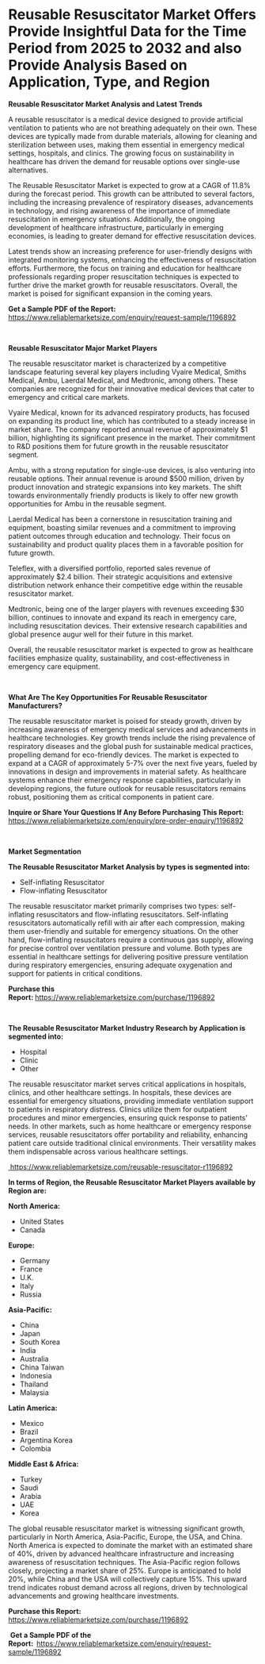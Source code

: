 <p><h1>Reusable Resuscitator Market Offers Provide Insightful Data for the Time Period from 2025 to 2032 and also Provide Analysis Based on Application, Type, and Region</h1></p><p><strong>Reusable Resuscitator Market Analysis and Latest Trends</strong></p>
<p><p>A reusable resuscitator is a medical device designed to provide artificial ventilation to patients who are not breathing adequately on their own. These devices are typically made from durable materials, allowing for cleaning and sterilization between uses, making them essential in emergency medical settings, hospitals, and clinics. The growing focus on sustainability in healthcare has driven the demand for reusable options over single-use alternatives.</p><p>The Reusable Resuscitator Market is expected to grow at a CAGR of 11.8% during the forecast period. This growth can be attributed to several factors, including the increasing prevalence of respiratory diseases, advancements in technology, and rising awareness of the importance of immediate resuscitation in emergency situations. Additionally, the ongoing development of healthcare infrastructure, particularly in emerging economies, is leading to greater demand for effective resuscitation devices.</p><p>Latest trends show an increasing preference for user-friendly designs with integrated monitoring systems, enhancing the effectiveness of resuscitation efforts. Furthermore, the focus on training and education for healthcare professionals regarding proper resuscitation techniques is expected to further drive the market growth for reusable resuscitators. Overall, the market is poised for significant expansion in the coming years.</p></p>
<p><strong>Get a Sample PDF of the Report:&nbsp;</strong> <a href="https://www.reliablemarketsize.com/enquiry/request-sample/1196892?utm_campaign=3095&utm_medium=2&utm_source=Github&utm_content=ia&utm_term=13042025&utm_id=reusable-resuscitator">https://www.reliablemarketsize.com/enquiry/request-sample/1196892</a></p>
<p>&nbsp;</p>
<p><strong>Reusable Resuscitator Major Market Players</strong></p>
<p><p>The reusable resuscitator market is characterized by a competitive landscape featuring several key players including Vyaire Medical, Smiths Medical, Ambu, Laerdal Medical, and Medtronic, among others. These companies are recognized for their innovative medical devices that cater to emergency and critical care markets.</p><p>Vyaire Medical, known for its advanced respiratory products, has focused on expanding its product line, which has contributed to a steady increase in market share. The company reported annual revenue of approximately $1 billion, highlighting its significant presence in the market. Their commitment to R&D positions them for future growth in the reusable resuscitator segment.</p><p>Ambu, with a strong reputation for single-use devices, is also venturing into reusable options. Their annual revenue is around $500 million, driven by product innovation and strategic expansions into key markets. The shift towards environmentally friendly products is likely to offer new growth opportunities for Ambu in the reusable segment.</p><p>Laerdal Medical has been a cornerstone in resuscitation training and equipment, boasting similar revenues and a commitment to improving patient outcomes through education and technology. Their focus on sustainability and product quality places them in a favorable position for future growth.</p><p>Teleflex, with a diversified portfolio, reported sales revenue of approximately $2.4 billion. Their strategic acquisitions and extensive distribution network enhance their competitive edge within the reusable resuscitator market.</p><p>Medtronic, being one of the larger players with revenues exceeding $30 billion, continues to innovate and expand its reach in emergency care, including resuscitation devices. Their extensive research capabilities and global presence augur well for their future in this market.</p><p>Overall, the reusable resuscitator market is expected to grow as healthcare facilities emphasize quality, sustainability, and cost-effectiveness in emergency care equipment.</p></p>
<p>&nbsp;</p>
<p><strong>What Are The Key Opportunities For Reusable Resuscitator Manufacturers?</strong></p>
<p><p>The reusable resuscitator market is poised for steady growth, driven by increasing awareness of emergency medical services and advancements in healthcare technologies. Key growth trends include the rising prevalence of respiratory diseases and the global push for sustainable medical practices, propelling demand for eco-friendly devices. The market is expected to expand at a CAGR of approximately 5-7% over the next five years, fueled by innovations in design and improvements in material safety. As healthcare systems enhance their emergency response capabilities, particularly in developing regions, the future outlook for reusable resuscitators remains robust, positioning them as critical components in patient care.</p></p>
<p><strong>Inquire or Share Your Questions If Any Before Purchasing This Report:</strong> <a href="https://www.reliablemarketsize.com/enquiry/pre-order-enquiry/1196892?utm_campaign=3095&utm_medium=2&utm_source=Github&utm_content=ia&utm_term=13042025&utm_id=reusable-resuscitator">https://www.reliablemarketsize.com/enquiry/pre-order-enquiry/1196892</a></p>
<p>&nbsp;</p>
<p><strong>Market Segmentation</strong></p>
<p><strong>The Reusable Resuscitator Market Analysis by types is segmented into:</strong></p>
<p><ul><li>Self-inflating Resuscitator</li><li>Flow-inflating Resuscitator</li></ul></p>
<p><p>The reusable resuscitator market primarily comprises two types: self-inflating resuscitators and flow-inflating resuscitators. Self-inflating resuscitators automatically refill with air after each compression, making them user-friendly and suitable for emergency situations. On the other hand, flow-inflating resuscitators require a continuous gas supply, allowing for precise control over ventilation pressure and volume. Both types are essential in healthcare settings for delivering positive pressure ventilation during respiratory emergencies, ensuring adequate oxygenation and support for patients in critical conditions.</p></p>
<p><strong>Purchase this Report:&nbsp;</strong><a href="https://www.reliablemarketsize.com/purchase/1196892?utm_campaign=3095&utm_medium=2&utm_source=Github&utm_content=ia&utm_term=13042025&utm_id=reusable-resuscitator">https://www.reliablemarketsize.com/purchase/1196892</a></p>
<p>&nbsp;</p>
<p><strong>The Reusable Resuscitator Market Industry Research by Application is segmented into:</strong></p>
<p><ul><li>Hospital</li><li>Clinic</li><li>Other</li></ul></p>
<p><p>The reusable resuscitator market serves critical applications in hospitals, clinics, and other healthcare settings. In hospitals, these devices are essential for emergency situations, providing immediate ventilation support to patients in respiratory distress. Clinics utilize them for outpatient procedures and minor emergencies, ensuring quick response to patients’ needs. In other markets, such as home healthcare or emergency response services, reusable resuscitators offer portability and reliability, enhancing patient care outside traditional clinical environments. Their versatility makes them indispensable across various healthcare settings.</p></p>
<p><a href="https://www.reliablemarketsize.com/reusable-resuscitator-r1196892?utm_campaign=3095&utm_medium=2&utm_source=Github&utm_content=ia&utm_term=13042025&utm_id=reusable-resuscitator">&nbsp;https://www.reliablemarketsize.com/reusable-resuscitator-r1196892</a></p>
<p><strong>In terms of Region, the Reusable Resuscitator Market Players available by Region are:</strong></p>
<p>
    <p> <strong> North America: </strong>
        <ul>
            <li>United States</li>
            <li>Canada</li>
        </ul>
        </p> 
    <p> <strong> Europe: </strong>
        <ul>
            <li>Germany</li>
            <li>France</li>
            <li>U.K.</li>
            <li>Italy</li>
            <li>Russia</li>
        </ul>
        </p> 
    <p> <strong> Asia-Pacific: </strong>
        <ul>
            <li>China</li>
            <li>Japan</li>
            <li>South Korea</li>
            <li>India</li>
            <li>Australia</li>
            <li>China Taiwan</li>
            <li>Indonesia</li>
            <li>Thailand</li>
            <li>Malaysia</li>
        </ul>
        </p> 
    <p> <strong> Latin America: </strong>
        <ul>
            <li>Mexico</li>
            <li>Brazil</li>
            <li>Argentina Korea</li>
            <li>Colombia</li>
        </ul>
        </p> 
    <p> <strong> Middle East & Africa: </strong>
        <ul>
            <li>Turkey</li>
            <li>Saudi</li>
            <li>Arabia</li>
            <li>UAE</li>
            <li>Korea</li>
        </ul>
    </p>
    </p>
<p><p>The global reusable resuscitator market is witnessing significant growth, particularly in North America, Asia-Pacific, Europe, the USA, and China. North America is expected to dominate the market with an estimated share of 40%, driven by advanced healthcare infrastructure and increasing awareness of resuscitation techniques. The Asia-Pacific region follows closely, projecting a market share of 25%. Europe is anticipated to hold 20%, while China and the USA will collectively capture 15%. This upward trend indicates robust demand across all regions, driven by technological advancements and growing healthcare investments.</p></p>
<p><strong>Purchase this Report: </strong><a href="https://www.reliablemarketsize.com/purchase/1196892?utm_campaign=3095&utm_medium=2&utm_source=Github&utm_content=ia&utm_term=13042025&utm_id=reusable-resuscitator">https://www.reliablemarketsize.com/purchase/1196892</a></p>
<p>&nbsp;<strong>Get a Sample PDF of the Report:&nbsp;&nbsp;</strong><a href="https://www.reliablemarketsize.com/enquiry/request-sample/1196892?utm_campaign=3095&utm_medium=2&utm_source=Github&utm_content=ia&utm_term=13042025&utm_id=reusable-resuscitator">https://www.reliablemarketsize.com/enquiry/request-sample/1196892</a></p>
<p><strong></strong></p>
<p><p></p><p></p><p></p></p>